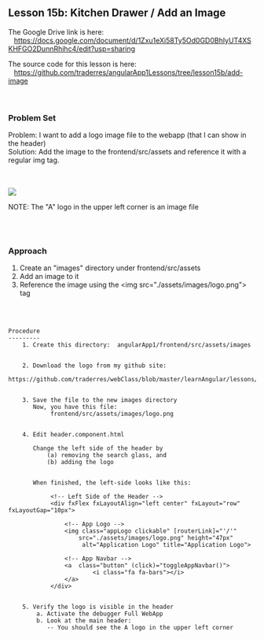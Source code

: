 Lesson 15b:  Kitchen Drawer / Add an Image
------------------------------------------
The Google Drive link is here:<br>
&nbsp;&nbsp;&nbsp;https://docs.google.com/document/d/1Zxu1eXi58Ty5Od0GD0BhIyUT4XSKHFGO2DunnRhihc4/edit?usp=sharing
      

The source code for this lesson is here:<br>
&nbsp;&nbsp;&nbsp;https://github.com/traderres/angularApp1Lessons/tree/lesson15b/add-image
<br>
<br>
<br>

<h3> Problem Set </h3>
Problem: I want to add a logo image file to the webapp (that I can show in the header)<br>
Solution: Add the image to the frontend/src/assets and reference it with a regular img tag.<br>

<br>
<br>

![](https://lh4.googleusercontent.com/0lEFsaz-4qvgZ1hpy7oAzbLzWYrvu0qkpMNatLAByNHevsbMIGi_KqW9-UcuyQqiCFLbyU9bDVmJdh51nkCM7jl-baq79wra8JP4-45eSa4TcGUnFGe0j_Hzz7Xvx782CdiwEK85)

NOTE:  The "A" logo in the upper left corner is an image file<br>

<br>
<br>
<h3>Approach</h3>

1. Create an "images" directory under frontend/src/assets
1. Add an image to it
1. Reference the image using the &lt;img src="./assets/images/logo.png"> tag

<br>
<br>

```
Procedure
---------
    1. Create this directory:  angularApp1/frontend/src/assets/images


    2. Download the logo from my github site:
       https://github.com/traderres/webClass/blob/master/learnAngular/lessons/logo.png


    3. Save the file to the new images directory
       Now, you have this file:
            frontend/src/assets/images/logo.png


    4. Edit header.component.html

       Change the left side of the header by 
           (a) removing the search glass, and
           (b) adding the logo


       When finished, the left-side looks like this:
        
            <!-- Left Side of the Header -->
            <div fxFlex fxLayoutAlign="left center" fxLayout="row" fxLayoutGap="10px">
        
                <!-- App Logo -->
                <img class="appLogo clickable" [routerLink]="'/'" 
                    src="./assets/images/logo.png" height="47px"
                     alt="Application Logo" title="Application Logo">
        
                <!-- App Navbar -->
                <a  class="button" (click)="toggleAppNavbar()">
                        <i class="fa fa-bars"></i>
                </a>
            </div>


    5. Verify the logo is visible in the header
        a. Activate the debugger Full WebApp
        b. Look at the main header:
           -- You should see the A logo in the upper left corner

```
